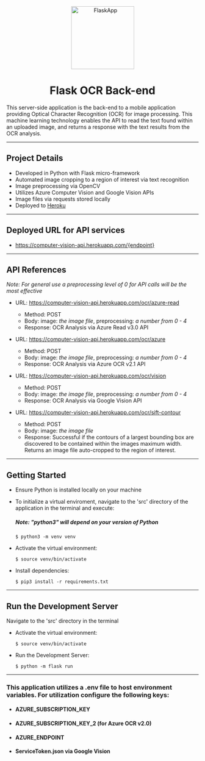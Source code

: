 <div align="center" markdown="1">

<img src="https://www.educative.io/api/page/6196871006519296/image/download/6316021754363904" height="165" alt="FlaskApp">

<br/>

# Flask OCR Back-end

</div>

This server-side application is the back-end to a mobile application providing Optical Character Recognition (OCR) for image processing. This machine learning technology enables the API to read the text found within an uploaded image, and returns a response with the text results from the OCR analysis. 

---

## Project Details

- Developed in Python with Flask micro-framework
- Automated image cropping to a region of interest via text recognition
- Image preprocessing via OpenCV
- Utilizes Azure Computer Vision and Google Vision APIs
- Image files via requests stored locally
- Deployed to [Heroku](https://www.heroku.com/)

---

## Deployed URL for API services

- https://computer-vision-api.herokuapp.com/{endpoint}

---

## API References

_Note: For general use a preprocessing level of 0 for API calls will be the most effective_

- URL: https://computer-vision-api.herokuapp.com/ocr/azure-read

  - Method: POST
  - Body: image: _the image file_, preprocessing: _a number from 0 - 4_
  - Response: OCR Analysis via Azure Read v3.0 API

- URL: https://computer-vision-api.herokuapp.com/ocr/azure

  - Method: POST
  - Body: image: _the image file_, preprocessing: _a number from 0 - 4_
  - Response: OCR Analysis via Azure OCR v2.1 API

- URL: https://computer-vision-api.herokuapp.com/ocr/vision

  - Method: POST
  - Body: image: _the image file_, preprocessing: _a number from 0 - 4_
  - Response: OCR Analysis via Google Vision API

- URL: https://computer-vision-api.herokuapp.com/ocr/sift-contour

  - Method: POST
  - Body: image: _the image file_
  - Response: Successful if the contours of a largest bounding box are discovered to be contained within the images maximum width. Returns an image file auto-cropped to the region of interest.

---

## Getting Started

- Ensure Python is installed locally on your machine
- To initialize a virtual enviroment, navigate to the 'src' directory of the application in the terminal and execute:

  ##### _Note: "python3" will depend on your version of Python_

  ```
  $ python3 -m venv venv
  ```

- Activate the virtual environment:

  ```
  $ source venv/bin/activate
  ```

- Install dependencies:

  ```
  $ pip3 install -r requirements.txt
  ```

---

## Run the Development Server

Navigate to the 'src' directory in the terminal

- Activate the virtual environment:

  ```
  $ source venv/bin/activate
  ```

- Run the Development Server:

  ```
  $ python -m flask run
  ```

---

### This application utilizes a .env file to host environment variables. For utilization configure the following keys:

- #### AZURE_SUBSCRIPTION_KEY
- #### AZURE_SUBSCRIPTION_KEY_2 (for Azure OCR v2.0)
- #### AZURE_ENDPOINT
- #### ServiceToken.json via Google Vision
